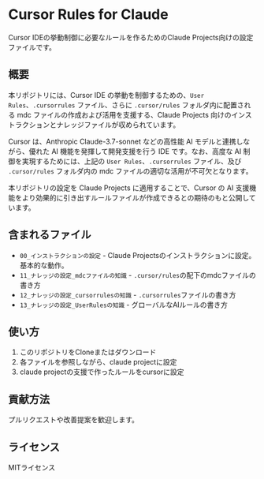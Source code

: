 # Cursor Rules for Claude

Cursor IDEの挙動制御に必要なルールを作るためのClaude Projects向けの設定ファイルです。

## 概要

本リポジトリには、Cursor IDE の挙動を制御するための、`User Rules`、`.cursorrules` ファイル、さらに `.cursor/rules` フォルダ内に配置される mdc ファイルの作成および活用を支援する、Claude Projects 向けのインストラクションとナレッジファイルが収められています。

Cursor は、Anthropic Claude-3.7-sonnet などの高性能 AI モデルと連携しながら、優れた AI 機能を発揮して開発支援を行う IDE です。なお、高度な AI 制御を実現するためには、上記の `User Rules`、`.cursorrules` ファイル、及び `.cursor/rules` フォルダ内の mdc ファイルの適切な活用が不可欠となります。

本リポジトリの設定を Claude Projects に適用することで、Cursor の AI 支援機能をより効果的に引き出すルールファイルが作成できるとの期待のもと公開しています。

## 含まれるファイル

- `00_インストラクションの設定` - Claude Projectsのインストラクションに設定。基本的な動作。
- `11_ナレッジの設定_mdcファイルの知識` - `.cursor/rules`の配下のmdcファイルの書き方
- `12_ナレッジの設定_cursorrulesの知識` - `.cursorrules`ファイルの書き方
- `13_ナレッジの設定_UserRulesの知識` - グローバルなAIルールの書き方

## 使い方

1. このリポジトリをCloneまたはダウンロード
2. 各ファイルを参照しながら、claude projectに設定
3. claude projectの支援で作ったルールをcursorに設定

## 貢献方法

プルリクエストや改善提案を歓迎します。

## ライセンス

MITライセンス 